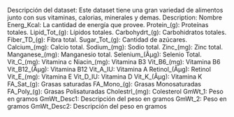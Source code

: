 Descripción del dataset: Este dataset tiene una gran variedad de alimentos junto con sus vitaminas, calorias, minerales y demas.
Description: Nombre
Energ_Kcal: La cantidad de energía que provee. 
Protein_(g): Proteínas totales.
Lipid_Tot_(g): Lípidos totales. 
Carbohydrt_(g): Carbohidratos totales.
Fiber_TD_(g): Fibra total.
Sugar_Tot_(g): Cantidad de azúcares.
Calcium_(mg): Calcio total.
Sodium_(mg): Sodio total. 
Zinc_(mg): Zinc total.
Manganese_(mg): Manganesio total.
Selenium_(Âµg): Selenio Total.
Vit_C_(mg): Vitamina c
Niacin_(mg): Vitamina B3
Vit_B6_(mg): Vitamina B6
Vit_B12_(Âµg): Vitamina B12
Vit_A_IU: Vitamina A 
Retinol_(Âµg): Retinol
Vit_E_(mg): Vitamina E 
Vit_D_IU: Vitamina D 
Vit_K_(Âµg): Vitamina K 
FA_Sat_(g): Grasas saturadas
FA_Mono_(g): Grasas Monosaturadas 
FA_Poly_(g): Grasas Polisaturadas
Cholestrl_(mg): Colesterol
GmWt_1: Peso en gramos 
GmWt_Desc1: Descripción del peso en gramos 
GmWt_2: Peso en gramos 
GmWt_Desc2: Descripción del peso en gramos 

